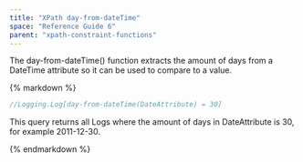 ```yaml
---
title: "XPath day-from-dateTime"
space: "Reference Guide 6"
parent: "xpath-constraint-functions"
---
```



The day-from-dateTime() function extracts the amount of days from a DateTime attribute so it can be used to compare to a value.

<div class="alert alert-info">{% markdown %}

```java
//Logging.Log[day-from-dateTime(DateAttribute) = 30]
```

This query returns all Logs where the amount of days in DateAttribute is 30, for example 2011-12-30.

{% endmarkdown %}</div>

